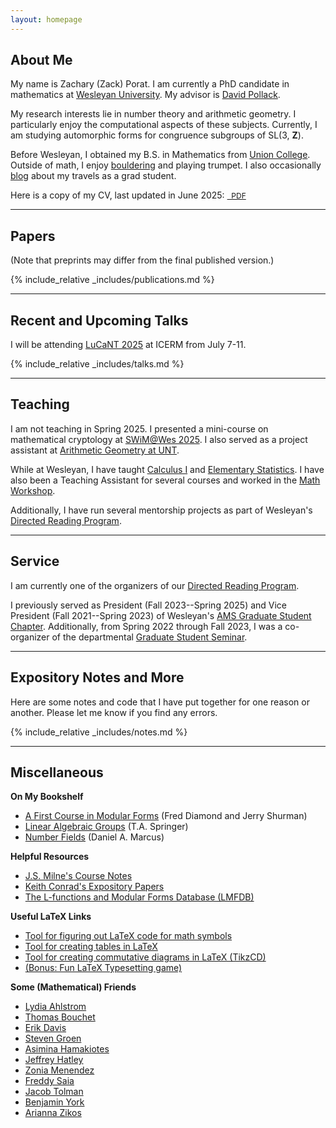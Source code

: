 ```yaml
---
layout: homepage
---
```


## <a name="about"></a> About Me

My name is Zachary (Zack) Porat.  I am currently a PhD candidate in mathematics at [Wesleyan University](https://www.wesleyan.edu/mathcs/).  My advisor is [David Pollack](https://dpollack.web.wesleyan.edu/).

My research interests lie in number theory and arithmetic geometry.  I particularly enjoy the computational aspects of these subjects.  Currently, I am studying automorphic forms for congruence subgroups of SL(3,&nbsp;**Z**).  

Before Wesleyan, I obtained my B.S. in Mathematics from [Union College](https://www.union.edu/mathematics).  Outside of math, I enjoy [bouldering](https://zporat.github.io/files/pictures/bouldering.jpg) and playing trumpet.  I also occasionally [blog](https://zporat.github.io/blog.html) about my travels as a grad student.

Here is a copy of my CV, last updated in June 2025: <a href="{{ site.cv_link }}" class="button" style="font-size:12px;"><i class="fas fa-file-alt" aria-hidden="true"></i>&nbsp; PDF</a>

---

## <a name="papers"></a> Papers

(Note that preprints may differ from the final published version.)

{% include_relative _includes/publications.md %}

---

## <a name="talks"></a> Recent and Upcoming Talks

I will be attending [LuCaNT 2025](https://icerm.brown.edu/program/topical_workshop/tw-25-lucant) at ICERM from July 7-11.

{% include_relative _includes/talks.md %}

---

## <a name="teaching"></a> Teaching

I am not teaching in Spring 2025.  I presented a mini-course on mathematical cryptology at [SWiM@Wes 2025](https://mathcs-graduate.wescreates.wesleyan.edu/ams/swim-2025/). I also served as a project assistant at [Arithmetic Geometry at UNT](https://sites.google.com/view/arithmetic-geometry-at-unt/).

While at Wesleyan, I have taught [Calculus I](https://owaprod-pub.wesleyan.edu/reg/!wesmaps_page.html?stuid=&crse=005517&term=1249) and [Elementary Statistics](https://owaprod-pub.wesleyan.edu/reg/!wesmaps_page.html?stuid=&crse=005525&term=1229).  I have also been a Teaching Assistant for several courses and worked in the [Math Workshop](https://www.wesleyan.edu/mathcs/math/math_workshop.html). 

Additionally, I have run several mentorship projects as part of Wesleyan's [Directed Reading Program](https://mathcs-graduate.wescreates.wesleyan.edu/drp/).  

---

## <a name="service"></a> Service

I am currently one of the organizers of our [Directed Reading Program](https://mathcs-graduate.wescreates.wesleyan.edu/drp/).  

I previously served as President (Fall 2023--Spring 2025) and Vice President (Fall 2021--Spring 2023) of Wesleyan's [AMS Graduate Student Chapter](https://mathcs-graduate.wescreates.wesleyan.edu/ams/).  Additionally, from Spring 2022 through Fall 2023, I was a co-organizer of the departmental [Graduate Student Seminar](https://mathcs-graduate.wescreates.wesleyan.edu/gss/).

---

## <a name="notes"></a> Expository Notes and More

Here are some notes and code that I have put together for one reason or another.  Please let me know if you find any errors.  

{% include_relative _includes/notes.md %}

---

## <a name="misc"></a> Miscellaneous

**On My Bookshelf**
* [A First Course in Modular Forms](https://link.springer.com/book/10.1007/978-0-387-27226-9) (Fred Diamond and Jerry Shurman)
* [Linear Algebraic Groups](https://link.springer.com/book/10.1007/978-0-8176-4840-4) (T.A. Springer)
* [Number Fields](https://link.springer.com/book/10.1007/978-3-319-90233-3) (Daniel A. Marcus)

**Helpful Resources**
* [J.S. Milne's Course Notes](https://www.jmilne.org/math/CourseNotes/)
* [Keith Conrad's Expository Papers](https://kconrad.math.uconn.edu/blurbs/)
* [The L-functions and Modular Forms Database (LMFDB)](https://www.lmfdb.org/)

**Useful LaTeX Links**
* [Tool for figuring out LaTeX code for math symbols](https://detexify.kirelabs.org/classify.html)
* [Tool for creating tables in LaTeX](https://www.tablesgenerator.com/latex_tables)
* [Tool for creating commutative diagrams in LaTeX (TikzCD)](https://tikzcd.yichuanshen.de/)
* [(Bonus: Fun LaTeX Typesetting game)](https://texnique.xyz/)

**Some (Mathematical) Friends**
* [Lydia Ahlstrom](https://sites.google.com/wesleyan.edu/lydiaahlstrom/home)
* [Thomas Bouchet](https://sites.google.com/view/thomas-bouchet/accueil)
* [Erik Davis](https://davis7e.wordpress.com/)
* [Steven Groen](https://sites.google.com/view/stevengroen)
* [Asimina Hamakiotes](https://asiminah.github.io/)
* [Jeffrey Hatley](https://www.math.union.edu/~hatleyj/)
* [Zonia Menendez](https://zmenendez.wixsite.com/zkm78)
* [Freddy Saia](https://fsaia.github.io/site/)
* [Jacob Tolman](https://sites.google.com/wesleyan.edu/jacob-tolman/home)
* [Benjamin York](https://benjamin-york.github.io/)
* [Arianna Zikos](https://sites.google.com/view/ariannazikos)
